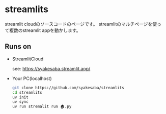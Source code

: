 # streamlits

streamlit cloudのソースコードのページです。
streamlitのマルチページを使って複数のstreamlit appを動かします。

## Runs on

- StreamlitCloud

    see: https://syakesaba.streamlit.app/

- Your PC(localhost)

    ```sh
    git clone https://github.com/syakesaba/streamlits
    cd streamlits
    uv init
    uv sync
    uv run stremalit run 🏠️.py
    ```